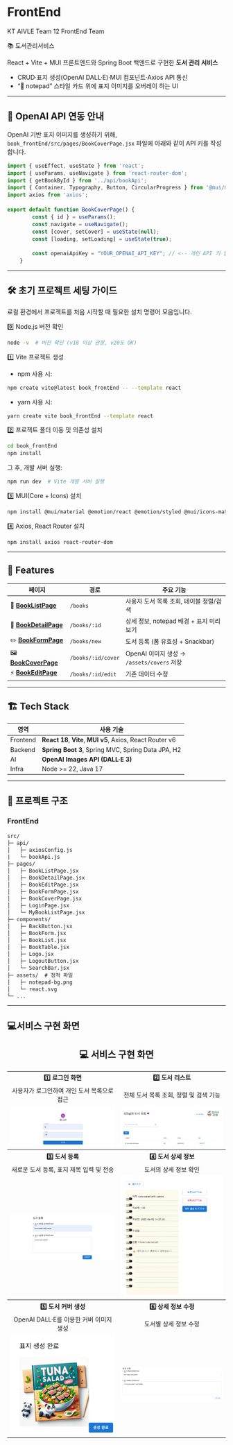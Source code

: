 # FrontEnd
KT AIVLE Team 12 FrontEnd Team

📚 도서관리서비스

React + Vite + MUI 프론트엔드와 Spring Boot 백엔드로 구현한 **도서 관리 서비스**  
- CRUD·표지 생성(OpenAI DALL·E)·MUI 컴포넌트·Axios API 통신
- “📝 notepad” 스타일 카드 위에 표지 이미지를 오버레이 하는 UI

---

## 🔧 OpenAI API 연동 안내

OpenAI 기반 표지 이미지를 생성하기 위해,  
`book_frontEnd/src/pages/BookCoverPage.jsx` 파일에 아래와 같이 API 키를 작성합니다.

```javascript
import { useEffect, useState } from 'react';
import { useParams, useNavigate } from 'react-router-dom';
import { getBookById } from '../api/bookApi';
import { Container, Typography, Button, CircularProgress } from '@mui/material';
import axios from 'axios';

export default function BookCoverPage() {
        const { id } = useParams();
        const navigate = useNavigate();
        const [cover, setCover] = useState(null);
        const [loading, setLoading] = useState(true);

        const openaiApiKey = "YOUR_OPENAI_API_KEY"; // <-- 개인 API 키 입력
    }
```



---

## 🛠️ 초기 프로젝트 세팅 가이드

로컬 환경에서 프로젝트를 처음 시작할 때 필요한 설치 명령어 모음입니다.  


0️⃣ Node.js 버전 확인
```bash
node -v  # 버전 확인 (v18 이상 권장, v20도 OK)
```


1️⃣ Vite 프로젝트 생성

- npm 사용 시:
```bash
npm create vite@latest book_frontEnd -- --template react
```

- yarn 사용 시:
```bash
yarn create vite book_frontEnd --template react
```


2️⃣ 프로젝트 폴더 이동 및 의존성 설치
```bash
cd book_frontEnd
npm install
```

그 후, 개발 서버 실행:
```bash
npm run dev  # Vite 개발 서버 실행
```


3️⃣ MUI(Core + Icons) 설치
```bash
npm install @mui/material @emotion/react @emotion/styled @mui/icons-material
```


4️⃣ Axios, React Router 설치
```bash
npm install axios react-router-dom
```

---


## 🚀 Features
| 페이지 | 경로 | 주요 기능 |
|--------|------|-----------|
| 📗 [**BookListPage**](https://github.com/AIVLE-MINI-PROJECT-TEAM12/FrontEnd/blob/main/book_frontEnd/src/pages/BookListPage.jsx) | `/books` | 사용자 도서 목록 조회, 테이블 정렬/검색 |
| 📘 [**BookDetailPage**](https://github.com/AIVLE-MINI-PROJECT-TEAM12/FrontEnd/blob/main/book_frontEnd/src/pages/BookDetailPage.jsx) | `/books/:id` | 상세 정보, notepad 배경 + 표지 미리보기 |
| ✏️ [**BookFormPage**](https://github.com/AIVLE-MINI-PROJECT-TEAM12/FrontEnd/blob/main/book_frontEnd/src/pages/BookFormPage.jsx) | `/books/new` | 도서 등록 (폼 유효성 + Snackbar) |
| 🖼 [**BookCoverPage**](https://github.com/AIVLE-MINI-PROJECT-TEAM12/FrontEnd/blob/main/book_frontEnd/src/pages/BookCoverPage.jsx) | `/books/:id/cover` | OpenAI 이미지 생성 → `/assets/covers` 저장 |
| ⚡️ [**BookEditPage**](https://github.com/AIVLE-MINI-PROJECT-TEAM12/FrontEnd/blob/main/book_frontEnd/src/pages/BookEditPage.jsx) | `/books/:id/edit` | 기존 데이터 수정 |

---

## 🏗 Tech Stack
| 영역 | 사용 기술 |
|------|----------|
| Frontend | **React 18**, **Vite**, **MUI v5**, Axios, React Router v6 |
| Backend | **Spring Boot 3**, Spring MVC, Spring Data JPA, H2 |
| AI | **OpenAI Images API (DALL·E 3)** |
| Infra | Node >= 22, Java 17 |

---

## 📂 프로젝트 구조 

### FrontEnd


```text
src/
├─ api/
│   ├─ axiosConfig.js
|   └─ bookApi.js
├─ pages/
│   ├─ BookListPage.jsx
│   ├─ BookDetailPage.jsx
│   ├─ BookEditPage.jsx
│   ├─ BookFormPage.jsx
│   ├─ BookCoverPage.jsx
│   ├─ LoginPage.jsx
│   └─ MyBookListPage.jsx
├─ components/
│   ├─ BackButton.jsx
│   ├─ BookForm.jsx
│   ├─ BookList.jsx
│   ├─ BookTable.jsx
│   ├─ Logo.jsx
│   ├─ LogoutButton.jsx
│   └─ SearchBar.jsx
├─ assets/  # 정적 파일
│   ├─ notepad-bg.png
│   └─ react.svg
└─ ...
```

---
## 💻서비스 구현 화면
<h2 align="center">💻 서비스 구현 화면</h2>
 
<table align="center">
  <!-- 1행 -->
  <tr>
    <th align="center">1️⃣ 로그인 화면</th>
    <th align="center">2️⃣ 도서 리스트</th>
  </tr>
  <tr>
    <td align="center">사용자가 로그인하여 개인 도서 목록으로 접근</td>
    <td align="center">전체 도서 목록 조회, 정렬 및 검색 기능</td>
  </tr>
  <tr>
    <td align="center"><img src="./readme_img/login.png" width="300"/></td>
    <td align="center"><img src="./readme_img/booklist.png" width="300"/></td>
  </tr>
 
  <!-- 2행 -->
  <tr>
    <th align="center">3️⃣ 도서 등록</th>
    <th align="center">4️⃣ 도서 상세 정보</th>
  </tr>
  <tr>
    <td align="center">새로운 도서 등록, 표지 제목 입력 및 전송</td>
    <td align="center">도서의 상세 정보 확인</td>
  </tr>
  <tr>
    <td align="center"><img src="./readme_img/bookadd.png" width="300"/></td>
    <td align="center"><img src="./readme_img/bookdetail.png" width="300"/></td>
  </tr>
 
  <!-- 3행 -->
  <tr>
    <th align="center">5️⃣ 도서 커버 생성</th>
    <th align="center">6️⃣ 상세 정보 수정</th>
  </tr>
  <tr>
    <td align="center">OpenAI DALL·E를 이용한 커버 이미지 생성</td>
    <td align="center">도서별 상세 정보 수정</td>
  </tr>
  <tr>
    <td align="center"><img src="./readme_img/bookcover.png" width="300"/></td>
    <td align="center"><img src="./readme_img/bookedit.png" width="300"/></td>    
  </tr>
</table>
 